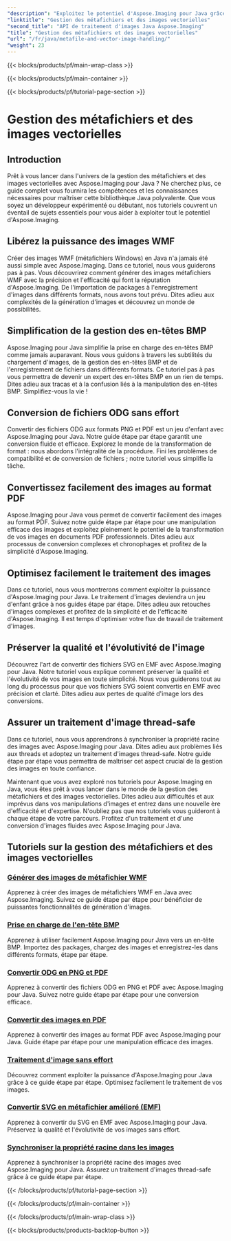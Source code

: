 ```yaml
---
"description": "Exploitez le potentiel d'Aspose.Imaging pour Java grâce à nos tutoriels pas à pas. Créez facilement des images de métafichiers WMF, gérez les en-têtes BMP et bien plus encore."
"linktitle": "Gestion des métafichiers et des images vectorielles"
"second_title": "API de traitement d'images Java Aspose.Imaging"
"title": "Gestion des métafichiers et des images vectorielles"
"url": "/fr/java/metafile-and-vector-image-handling/"
"weight": 23
---
```


{{< blocks/products/pf/main-wrap-class >}}

{{< blocks/products/pf/main-container >}}

{{< blocks/products/pf/tutorial-page-section >}}

# Gestion des métafichiers et des images vectorielles

## Introduction

Prêt à vous lancer dans l'univers de la gestion des métafichiers et des images vectorielles avec Aspose.Imaging pour Java ? Ne cherchez plus, ce guide complet vous fournira les compétences et les connaissances nécessaires pour maîtriser cette bibliothèque Java polyvalente. Que vous soyez un développeur expérimenté ou débutant, nos tutoriels couvrent un éventail de sujets essentiels pour vous aider à exploiter tout le potentiel d'Aspose.Imaging.

## Libérez la puissance des images WMF

Créer des images WMF (métafichiers Windows) en Java n'a jamais été aussi simple avec Aspose.Imaging. Dans ce tutoriel, nous vous guiderons pas à pas. Vous découvrirez comment générer des images métafichiers WMF avec la précision et l'efficacité qui font la réputation d'Aspose.Imaging. De l'importation de packages à l'enregistrement d'images dans différents formats, nous avons tout prévu. Dites adieu aux complexités de la génération d'images et découvrez un monde de possibilités.

## Simplification de la gestion des en-têtes BMP

Aspose.Imaging pour Java simplifie la prise en charge des en-têtes BMP comme jamais auparavant. Nous vous guidons à travers les subtilités du chargement d'images, de la gestion des en-têtes BMP et de l'enregistrement de fichiers dans différents formats. Ce tutoriel pas à pas vous permettra de devenir un expert des en-têtes BMP en un rien de temps. Dites adieu aux tracas et à la confusion liés à la manipulation des en-têtes BMP. Simplifiez-vous la vie !

## Conversion de fichiers ODG sans effort

Convertir des fichiers ODG aux formats PNG et PDF est un jeu d'enfant avec Aspose.Imaging pour Java. Notre guide étape par étape garantit une conversion fluide et efficace. Explorez le monde de la transformation de format : nous abordons l'intégralité de la procédure. Fini les problèmes de compatibilité et de conversion de fichiers ; notre tutoriel vous simplifie la tâche.

## Convertissez facilement des images au format PDF

Aspose.Imaging pour Java vous permet de convertir facilement des images au format PDF. Suivez notre guide étape par étape pour une manipulation efficace des images et exploitez pleinement le potentiel de la transformation de vos images en documents PDF professionnels. Dites adieu aux processus de conversion complexes et chronophages et profitez de la simplicité d'Aspose.Imaging.

## Optimisez facilement le traitement des images

Dans ce tutoriel, nous vous montrerons comment exploiter la puissance d'Aspose.Imaging pour Java. Le traitement d'images deviendra un jeu d'enfant grâce à nos guides étape par étape. Dites adieu aux retouches d'images complexes et profitez de la simplicité et de l'efficacité d'Aspose.Imaging. Il est temps d'optimiser votre flux de travail de traitement d'images.

## Préserver la qualité et l'évolutivité de l'image

Découvrez l'art de convertir des fichiers SVG en EMF avec Aspose.Imaging pour Java. Notre tutoriel vous explique comment préserver la qualité et l'évolutivité de vos images en toute simplicité. Nous vous guiderons tout au long du processus pour que vos fichiers SVG soient convertis en EMF avec précision et clarté. Dites adieu aux pertes de qualité d'image lors des conversions.

## Assurer un traitement d'image thread-safe

Dans ce tutoriel, nous vous apprendrons à synchroniser la propriété racine des images avec Aspose.Imaging pour Java. Dites adieu aux problèmes liés aux threads et adoptez un traitement d'images thread-safe. Notre guide étape par étape vous permettra de maîtriser cet aspect crucial de la gestion des images en toute confiance.

Maintenant que vous avez exploré nos tutoriels pour Aspose.Imaging en Java, vous êtes prêt à vous lancer dans le monde de la gestion des métafichiers et des images vectorielles. Dites adieu aux difficultés et aux imprévus dans vos manipulations d'images et entrez dans une nouvelle ère d'efficacité et d'expertise. N'oubliez pas que nos tutoriels vous guideront à chaque étape de votre parcours. Profitez d'un traitement et d'une conversion d'images fluides avec Aspose.Imaging pour Java.
## Tutoriels sur la gestion des métafichiers et des images vectorielles
### [Générer des images de métafichier WMF](./generate-wmf-metafile-images/)
Apprenez à créer des images de métafichiers WMF en Java avec Aspose.Imaging. Suivez ce guide étape par étape pour bénéficier de puissantes fonctionnalités de génération d'images.
### [Prise en charge de l'en-tête BMP](./bmp-header-support/)
Apprenez à utiliser facilement Aspose.Imaging pour Java vers un en-tête BMP. Importez des packages, chargez des images et enregistrez-les dans différents formats, étape par étape.
### [Convertir ODG en PNG et PDF](./odg-file-format-support/)
Apprenez à convertir des fichiers ODG en PNG et PDF avec Aspose.Imaging pour Java. Suivez notre guide étape par étape pour une conversion efficace.
### [Convertir des images en PDF](./pdf-dpi-settings-configuration/)
Apprenez à convertir des images au format PDF avec Aspose.Imaging pour Java. Guide étape par étape pour une manipulation efficace des images.
### [Traitement d'image sans effort](./otg-file-format-support/)
Découvrez comment exploiter la puissance d'Aspose.Imaging pour Java grâce à ce guide étape par étape. Optimisez facilement le traitement de vos images.
### [Convertir SVG en métafichier amélioré (EMF)](./convert-svg-to-enhanced-metafile/)
Apprenez à convertir du SVG en EMF avec Aspose.Imaging pour Java. Préservez la qualité et l'évolutivité de vos images sans effort.
### [Synchroniser la propriété racine dans les images](./synchronize-root-property-in-images/)
Apprenez à synchroniser la propriété racine des images avec Aspose.Imaging pour Java. Assurez un traitement d'images thread-safe grâce à ce guide étape par étape.

{{< /blocks/products/pf/tutorial-page-section >}}

{{< /blocks/products/pf/main-container >}}

{{< /blocks/products/pf/main-wrap-class >}}

{{< blocks/products/products-backtop-button >}}